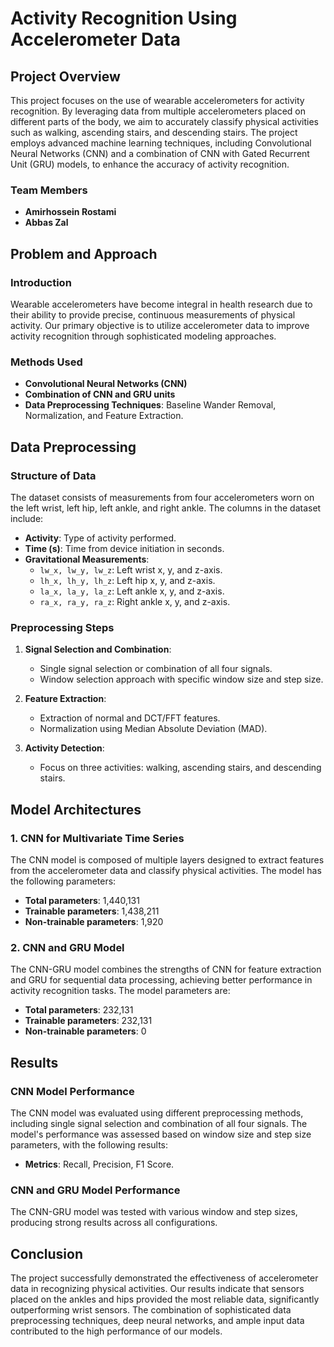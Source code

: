 
# Activity Recognition Using Accelerometer Data

## Project Overview

This project focuses on the use of wearable accelerometers for activity recognition. By leveraging data from multiple accelerometers placed on different parts of the body, we aim to accurately classify physical activities such as walking, ascending stairs, and descending stairs. The project employs advanced machine learning techniques, including Convolutional Neural Networks (CNN) and a combination of CNN with Gated Recurrent Unit (GRU) models, to enhance the accuracy of activity recognition.

### Team Members
- **Amirhossein Rostami** 
- **Abbas Zal** 

## Problem and Approach

### Introduction

Wearable accelerometers have become integral in health research due to their ability to provide precise, continuous measurements of physical activity. Our primary objective is to utilize accelerometer data to improve activity recognition through sophisticated modeling approaches.

### Methods Used

- **Convolutional Neural Networks (CNN)**
- **Combination of CNN and GRU units**
- **Data Preprocessing Techniques**: Baseline Wander Removal, Normalization, and Feature Extraction.

## Data Preprocessing

### Structure of Data

The dataset consists of measurements from four accelerometers worn on the left wrist, left hip, left ankle, and right ankle. The columns in the dataset include:

- **Activity**: Type of activity performed.
- **Time (s)**: Time from device initiation in seconds.
- **Gravitational Measurements**: 
  - `lw_x, lw_y, lw_z`: Left wrist x, y, and z-axis.
  - `lh_x, lh_y, lh_z`: Left hip x, y, and z-axis.
  - `la_x, la_y, la_z`: Left ankle x, y, and z-axis.
  - `ra_x, ra_y, ra_z`: Right ankle x, y, and z-axis.

### Preprocessing Steps

1. **Signal Selection and Combination**:
   - Single signal selection or combination of all four signals.
   - Window selection approach with specific window size and step size.

2. **Feature Extraction**:
   - Extraction of normal and DCT/FFT features.
   - Normalization using Median Absolute Deviation (MAD).

3. **Activity Detection**:
   - Focus on three activities: walking, ascending stairs, and descending stairs.

## Model Architectures

### 1. CNN for Multivariate Time Series

The CNN model is composed of multiple layers designed to extract features from the accelerometer data and classify physical activities. The model has the following parameters:

- **Total parameters**: 1,440,131
- **Trainable parameters**: 1,438,211
- **Non-trainable parameters**: 1,920

### 2. CNN and GRU Model

The CNN-GRU model combines the strengths of CNN for feature extraction and GRU for sequential data processing, achieving better performance in activity recognition tasks. The model parameters are:

- **Total parameters**: 232,131
- **Trainable parameters**: 232,131
- **Non-trainable parameters**: 0

## Results

### CNN Model Performance

The CNN model was evaluated using different preprocessing methods, including single signal selection and combination of all four signals. The model's performance was assessed based on window size and step size parameters, with the following results:

- **Metrics**: Recall, Precision, F1 Score.


### CNN and GRU Model Performance

The CNN-GRU model was tested with various window and step sizes, producing strong results across all configurations.

## Conclusion

The project successfully demonstrated the effectiveness of accelerometer data in recognizing physical activities. Our results indicate that sensors placed on the ankles and hips provided the most reliable data, significantly outperforming wrist sensors. The combination of sophisticated data preprocessing techniques, deep neural networks, and ample input data contributed to the high performance of our models.
